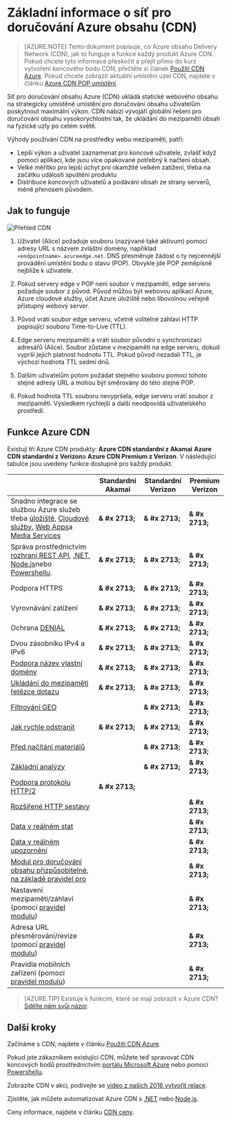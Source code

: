 <properties
    pageTitle="Přehled Azure CDN | Microsoft Azure"
    description="Zjistěte, co je síť pro doručování obsahu Azure (CDN) a jak se používá při vysokorychlostní obsah tak, že ukládání do mezipaměti objektů BLOB a statický obsah."
    services="cdn"
    documentationCenter=""
    authors="camsoper"
    manager="erikre"
    editor=""/>

<tags
    ms.service="cdn"
    ms.workload="tbd"
    ms.tgt_pltfrm="na"
    ms.devlang="na"
    ms.topic="hero-article"
    ms.date="09/30/2016"
    ms.author="casoper"/>

# <a name="overview-of-the-azure-content-delivery-network-cdn"></a>Základní informace o síť pro doručování Azure obsahu (CDN)

> [AZURE.NOTE] Tento dokument popisuje, co Azure obsahu Delivery Network (CDN), jak to funguje a funkce každý produkt Azure CDN.  Pokud chcete tyto informace přeskočit a přejít přímo do kurz vytvoření koncového bodu CDN, přečtěte si článek [Použití CDN Azure](cdn-create-new-endpoint.md).  Pokud chcete zobrazit aktuální umístění uzel CDN, najdete v článku [Azure CDN POP umístění](cdn-pop-locations.md).

Síť pro doručování obsahu Azure (CDN) ukládá statické webového obsahu na strategicky umístěné umístění pro doručování obsahu uživatelům poskytnout maximální výkon.  CDN nabízí vývojáři globální řešení pro doručování obsahu vysokorychlostní tak, že ukládání do mezipaměti obsah na fyzické uzly po celém světě. 

Výhody používání CDN na prostředky webu mezipaměti, patří:

- Lepší výkon a uživatel zaznamenat pro koncové uživatele, zvlášť když pomocí aplikací, kde jsou více opakované potřebný k načtení obsah.
- Velké měřítko pro lepší úchyt pro okamžité velkém zatížení, třeba na začátku události spuštění produktu
- Distribuce koncových uživatelů a podávání obsah ze strany serverů, méně přenosem původem.


## <a name="how-it-works"></a>Jak to funguje

![Přehled CDN](./media/cdn-overview/cdn-overview.png)

1. Uživatel (Alice) požaduje souboru (nazývané také aktivum) pomocí adresy URL s názvem zvláštní domény, například `<endpointname>.azureedge.net`.  DNS přesměruje žádost o ty nejcennější provádění umístění bodu o stavu (POP).  Obvykle jde POP zeměpisně nejblíže k uživatele.

2. Pokud servery edge v POP není soubor v mezipaměti, edge serveru požaduje soubor z původ.  Původ můžou být webovou aplikaci Azure, Azure cloudové služby, účet Azure úložiště nebo libovolnou veřejně přístupný webový server.

3. Původ vrátí soubor edge serveru, včetně volitelné záhlaví HTTP popisující souboru Time-to-Live (TTL).

4. Edge serveru mezipaměti a vrátí soubor původní o synchronizaci adresářů (Alice).  Soubor zůstane v mezipaměti na edge serveru, dokud vyprší jejich platnost hodnotu TTL.  Pokud původ nezadali TTL, je výchozí hodnota TTL sedmi dnů.

5. Dalším uživatelům potom požádat stejného souboru pomocí tohoto stejné adresy URL a mohou být směrovány do této stejné POP.

6. Pokud hodnota TTL souboru nevypršela, edge serveru vrátí soubor z mezipaměti.  Výsledkem rychlejší a další neodpovídá uživatelského prostředí.


## <a name="azure-cdn-features"></a>Funkce Azure CDN

Existují tři Azure CDN produkty: **Azure CDN standardní z Akamai** **Azure CDN standardní z Verizon**a **Azure CDN Premium z Verizon**.  V následující tabulce jsou uvedeny funkce dostupné pro každý produkt.

|       | Standardní Akamai | Standardní Verizon | Premium Verizon |
|-------|-----------------|------------------|-----------------|
| Snadno integrace se službou Azure služeb třeba [úložiště](cdn-create-a-storage-account-with-cdn.md), [Cloudové služby](cdn-cloud-service-with-cdn.md), [Web Apps](../app-service-web/cdn-websites-with-cdn.md)a [Media Services](../media-services/media-services-portal-manage-streaming-endpoints.md) | **& #x 2713;** | **& #x 2713;** | **& #x 2713;**|
| Správa prostřednictvím [rozhraní REST API](https://msdn.microsoft.com/library/mt634456.aspx), [.NET](./cdn-app-dev-net.md), [Node.js](./cdn-app-dev-node.md)nebo [Powershellu](./cdn-manage-powershell.md). | **& #x 2713;** | **& #x 2713;** | **& #x 2713;** |
| Podpora HTTPS | **& #x 2713;** | **& #x 2713;** | **& #x 2713;** |
| Vyrovnávání zatížení | **& #x 2713;** | **& #x 2713;** | **& #x 2713;** |
| Ochrana [DENIAL](https://www.us-cert.gov/ncas/tips/ST04-015) | **& #x 2713;** | **& #x 2713;** | **& #x 2713;** |
| Dvou zásobníku IPv4 a IPv6 | **& #x 2713;** | **& #x 2713;** | **& #x 2713;** |
| [Podpora název vlastní domény](cdn-map-content-to-custom-domain.md) | **& #x 2713;** | **& #x 2713;** | **& #x 2713;** |
| [Ukládání do mezipaměti řetězce dotazu](cdn-query-string.md) | **& #x 2713;** | **& #x 2713;** | **& #x 2713;** |
| [Filtrování GEO](cdn-restrict-access-by-country.md) |  | **& #x 2713;** | **& #x 2713;** |
| [Jak rychle odstranit](cdn-purge-endpoint.md) | **& #x 2713;** | **& #x 2713;** | **& #x 2713;** |
| [Před načítání materiálů](cdn-preload-endpoint.md) |  | **& #x 2713;** | **& #x 2713;** |
| [Základní analýzy](cdn-analyze-usage-patterns.md) |  | **& #x 2713;** | **& #x 2713;** |
| [Podpora protokolu HTTP/2](https://msdn.microsoft.com/library/mt762901.aspx) | **& #x 2713;**  |  |  |
| [Rozšířené HTTP sestavy](cdn-advanced-http-reports.md) | | | **& #x 2713;** |
| [Data v reálném stat](cdn-real-time-stats.md) | | | **& #x 2713;** |
| [Data v reálném upozornění](cdn-real-time-alerts.md) | | | **& #x 2713;** |
| [Modul pro doručování obsahu přizpůsobitelné, na základě pravidel pro](cdn-rules-engine.md) | | | **& #x 2713;** |
| Nastavení mezipaměti/záhlaví (pomocí [pravidel modulu](cdn-rules-engine.md))  | | | **& #x 2713;** |
| Adresa URL přesměrování/revize (pomocí [pravidel modulu](cdn-rules-engine.md)) | | | **& #x 2713;** |
| Pravidla mobilních zařízení (pomocí [pravidel modulu](cdn-rules-engine.md))  | | | **& #x 2713;** |

>[AZURE.TIP] Existuje k funkcím, které se mají zobrazit v Azure CDN?  [Sdělte nám svůj názor](https://feedback.azure.com/forums/169397-cdn). 

## <a name="next-steps"></a>Další kroky

Začínáme s CDN, najdete v článku [Použití CDN Azure](./cdn-create-new-endpoint.md).

Pokud jste zákazníkem existující CDN, můžete teď spravovat CDN koncových bodů prostřednictvím [portálu Microsoft Azure](https://portal.azure.com) nebo pomocí [Powershellu](cdn-manage-powershell.md).

Zobrazíte CDN v akci, podívejte se [video z našich 2016 vytvořit relace](https://azure.microsoft.com/documentation/videos/build-2016-leveraging-the-new-azure-cdn-apis-to-build-wicked-fast-applications/).

Zjistěte, jak můžete automatizovat Azure CDN s [.NET](./cdn-app-dev-net.md) nebo [Node.js](./cdn-app-dev-node.md).

Ceny informace, najdete v článku [CDN ceny](https://azure.microsoft.com/pricing/details/cdn/).
